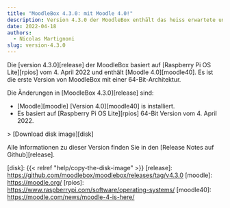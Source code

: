 ```yaml
---
title: "MoodleBox 4.3.0: mit Moodle 4.0!"
description: Version 4.3.0 der MoodleBox enthält das heiss erwartete und brandneue Moodle 4.0 mit einer grossen Überarbeitung der Benutzeroberfläche.
date: 2022-04-18
authors:
  - Nicolas Martignoni
slug: version-4.3.0
---
```


Die [version 4.3.0][release] der MoodleBox basiert auf [Raspberry Pi OS Lite][rpios] vom 4. April 2022 und enthält [Moodle 4.0][moodle40]. Es ist die erste Version von MoodleBox mit einer 64-Bit-Architektur.

Die Änderungen in [MoodleBox 4.3.0][release] sind:

- [Moodle][moodle] [Version 4.0][moodle40] is installiert.
- Es basiert auf [Raspberry Pi OS Lite][rpios] 64-Bit Version vom 4. April 2022.

&gt; [Download disk image][disk]

Alle Informationen zu dieser Version finden Sie in den [Release Notes auf Github][release].

[disk]: {{< relref "help/copy-the-disk-image" >}}
[release]: https://github.com/moodlebox/moodlebox/releases/tag/v4.3.0
[moodle]: https://moodle.org/
[rpios]: https://www.raspberrypi.com/software/operating-systems/
[moodle40]: https://moodle.com/news/moodle-4-is-here/
